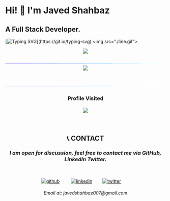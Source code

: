 # Hi! 👋  I'm Javed Shahbaz

## A Full Stack Developer.

[![Typing SVG](https://readme-typing-svg.demolab.com/?lines=An+Artificial+Intellegence+Expert.;+A+Full+Stack+Developer.;+Haveing+developement+experience;+of+01+year+in+AI.;)](https://git.io/typing-svg)
<img src="./line.gif">

<div align="center"> 
<img src=https://github-readme-stats.vercel.app/api?username=Javed-Shahbaz&show_icons=true&count_private=true" width='500' /><br><br>
<img src="./line.gif">
<img src="https://streak-stats.demolab.com/?user=Javed-Shahbaz" width='500'/> 
</div><br><br>
<img src="./line.gif">

<h3 align="center"> 
  Profile Visited <br><br>
  <img src="https://profile-counter.glitch.me/Javed-Shahbaz/count.svg" />
</h3><br>             
                                                                      
<h2 align="center">📞 CONTACT</h2>
                  
<h3 align="center"><i>I am open for discussion, feel free to contact me via GitHub, LinkedIn Twitter.</i></h3><br><br>
<div align="center">
<a href='https://github.com/Javed-Shahbaz'><img src='https://cdn.jsdelivr.net/npm/simple-icons@3.0.1/icons/github.svg' alt='github' height='50'></a> &emsp;&emsp;
<a href='https://www.linkedin.com/in/javedsahbaz/'><img src='https://cdn.jsdelivr.net/npm/simple-icons@3.0.1/icons/linkedin.svg' alt='linkedin' height='50'></a>&emsp;&emsp;
<a href='https://twitter.com/javedshahbaz'><img src='https://cdn.jsdelivr.net/npm/simple-icons@3.0.1/icons/twitter.svg' alt='twitter' height='50'></a>&emsp;&emsp;
 <br><h6>Email at: javedshahbaz007@gmail.com</h6>
</div>
